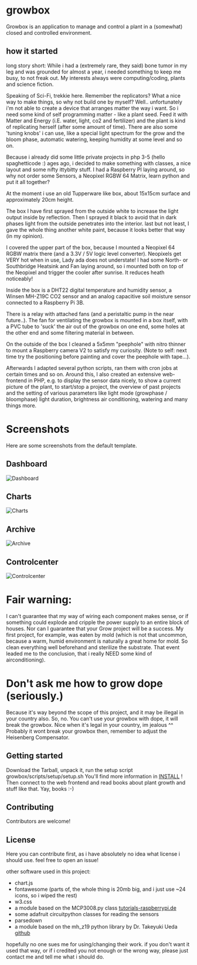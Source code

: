 # growbox

Growbox is an application to manage and control a plant in a (somewhat) closed and controlled environment. 

## how it started

long story short: While i had a (extremely rare, they said) bone tumor in my leg and was grounded for almost a year,
i needed something to keep me busy, to not freak out. My interests always were computing/coding, plants and science fiction.

Speaking of Sci-Fi, trekkie here. Remember the replicators? What a nice way to make things, so why not build one by myself?
Well.. unfortunately i'm not able to create a device that arranges matter the way i want. So i need some kind of self
programming matter - like a plant seed. Feed it with Matter and Energy (i.E. water, light, co2 and fertilizer) and the
plant is kind of replicating herself (after some amount of time). 
There are also some 'tuning knobs' i can use, like a special light spectrum for the grow and the bloom phase, automatic watering,
keeping humidity at some level and so on.

Because i already did some little private projects in php 3-5 (hello spaghetticode :) ages ago, i decided to make 
something with classes, a nice layout and some nifty ittybitty stuff.
I had a Raspberry PI laying around, so why not order some Sensors, a Neopixel RGBW 64 Matrix, learn python and put it all
together? 

At the moment i use an old Tupperware like box, about 15x15cm surface and approximately 20cm height. 

The box I have first sprayed from the outside white to increase the light output inside by reflection. 
Then I sprayed it black to avoid that in dark phases light from the outside penetrates into the interior. 
last but not least, I gave the whole thing another white paint, because it looks better that way (in my opinion). 

I covered the upper part of the box, because I mounted a Neopixel 64 RGBW matrix there (and a 3.3V / 5V logic level converter).
Neopixels get VERY hot when in use, Lady ada does not understate! I had some North- or Southbridge Heatsink and Fan laying
around, so i mounted both on top of the Neopixel and trigger the cooler after sunrise. It reduces heath noticeably!

Inside the box is a DHT22 digital temperature and humidity sensor, a Winsen MH-Z19C CO2 sensor and an analog capacitive soil 
moisture sensor connected to a Raspberry Pi 3B.

There is a relay with attached fans (and a peristaltic pump in the near future..). The fan for ventilating the growbox is 
mounted in a box itself, with a PVC tube to 'suck' the air out of the growbox on one end, some holes at the other end and some
filtering material in between.  

On the outside of the box I cleaned a 5x5mm "peephole" with nitro thinner to mount a Raspberry camera V2 to satisfy my
curiosity. (Note to self: next time try the positioning before painting and cover the peephole with tape...).

Afterwards I adapted several python scripts, ran them with cron jobs at certain times and so on. 
Around this, I also created an extensive web-frontend in PHP, e.g. to display the sensor data nicely, 
to show a current picture of the plant, to start/stop a project, the overview of past projects and the 
setting of various parameters like light mode (growphase / bloomphase) light duration, brightness air conditioning, watering
and many things more.

# Screenshots

Here are some screenshots from the default template.

## Dashboard
<img src="docs/assets/screenshots/01.jpg" alt="Dashboard" class="w3-image"/>

## Charts
<img src="docs/assets/screenshots/02.jpg" alt="Charts" class="w3-image"/>

## Archive
<img src="docs/assets/screenshots/03.jpg" alt="Archive" class="w3-image"/>

## Controlcenter
<img src="docs/assets/screenshots/04.jpg" alt="Controlcenter" class="w3-image"/>



# Fair warning:

I can't guarantee that my way of wiring each component makes sense, or if something could explode 
and cripple the power supply to an entire block of houses. 
Nor can I guarantee that your Grow project will be a success. My first project, for example, 
was eaten by mold (which is not that uncommon, because a warm, humid environment is naturally a 
great home for mold. So clean everything well beforehand and sterilize the substrate. That event leaded me to the 
conclusion, that i really NEED some kind of airconditioning).

# Don't ask me how to grow dope (seriously.)

Because it's way beyond the scope of this project, and it may be illegal in your country also.
So, no. You can't use your growbox with dope, it will break the growbox. 
Nice when it's legal in your country, im jealous ^^ 
Probably it wont break your growbox then, remember to adjust the Heisenberg Compensator.

## Getting started

Download the Tarball, unpack it, run the setup script growbox/scripts/setup/setup.sh 
You'll find more information in [INSTALL](docs/INSTALL.md) ! Then connect to the web frontend and read books 
about plant growth and stuff like that. Yay, books :-)

## Contributing

Contributors are welcome!

## License

Here you can contribute first, as i have absolutely no idea what license i should use.
feel free to open an issue!

other software used in this project: 
- chart.js
- fontawesome (parts of, the whole thing is 20mb big, and i just use ~24 icons, so i wiped the rest)
- w3.css
- a module based on the MCP3008.py class [tutorials-raspberrypi.de](https://tutorials-raspberrypi.de/raspberry-pi-mcp3008-analoge-signale-auslesen/)
- some adafruit circuitpython classes for reading the sensors
- parsedown
- a module based on the mh_z19 python library by Dr. Takeyuki Ueda [github](https://github.com/UedaTakeyuki/mh-z19) 

hopefully no one sues me for using/changing their work. if you don't want it used that way,
or if i credited you not enough or the wrong way, please just contact me and tell me what i should do. 
